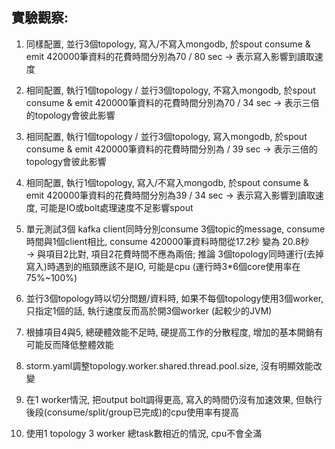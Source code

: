 實驗觀察:
---

1. 同樣配置, 並行3個topology, 寫入/不寫入mongodb, 於spout consume & emit 420000筆資料的花費時間分別為70 / 80 sec -> 表示寫入影響到讀取速度  

2. 相同配置, 執行1個topology / 並行3個topology, 不寫入mongodb, 於spout consume & emit 420000筆資料的花費時間分別為70 / 34 sec -> 表示三倍的topology會彼此影響  

3. 相同配置, 執行1個topology / 並行3個topology, 寫入mongodb, 於spout consume & emit 420000筆資料的花費時間分別為 / 39 sec -> 表示三倍的topology會彼此影響  

3. 相同配置, 執行1個topology, 寫入/不寫入mongodb, 於spout consume & emit 420000筆資料的花費時間分別為39 / 34 sec -> 表示寫入影響到讀取速度, 可能是IO或bolt處理速度不足影響spout  

4. 單元測試3個 kafka client同時分別consume 3個topic的message, consume時間與1個client相比, consume 420000筆資料時間從17.2秒 變為 20.8秒  
    -> 與項目2比對, 項目2花費時間不應為兩倍; 推論 3個topology同時運行(去掉寫入)時遇到的瓶頸應該不是IO, 可能是cpu (運行時3*6個core使用率在75%~100%)  
    
5. 並行3個topology時以切分問題/資料時, 如果不每個topology使用3個worker, 只指定1個的話, 執行速度反而高於開3個worker (起較少的JVM)  

6. 根據項目4與5, 總硬體效能不足時, 硬提高工作的分散程度, 增加的基本開銷有可能反而降低整體效能  

7. storm.yaml調整topology.worker.shared.thread.pool.size, 沒有明顯效能改變  

8. 在1 worker情況, 把output bolt調得更高, 寫入的時間仍沒有加速效果, 但執行後段(consume/split/group已完成)的cpu使用率有提高  

9. 使用1 topology 3 worker 總task數相近的情況, cpu不會全滿  